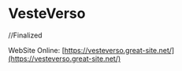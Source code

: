 # VesteVerso

//Finalized

WebSite Online: [https://vesteverso.great-site.net/](https://vesteverso.great-site.net/)
